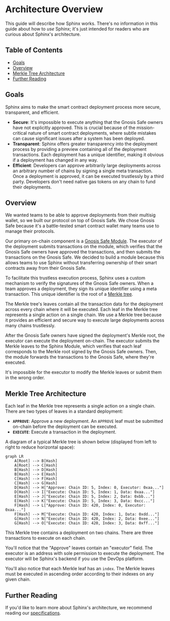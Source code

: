 # Architecture Overview

This guide will describe how Sphinx works. There's no information in this guide about how to _use_ Sphinx; it's just intended for readers who are curious about Sphinx's architecture.

## Table of Contents

- [Goals](#goals)
- [Overview](#overview)
- [Merkle Tree Architecture](#merkle-tree-architecture)
- [Further Reading](#further-reading)

## Goals

Sphinx aims to make the smart contract deployment process more secure, transparent, and efficient.

* **Secure**: It's impossible to execute anything that the Gnosis Safe owners have not explicitly approved. This is crucial because of the mission-critical nature of smart contract deployments, where subtle mistakes can cause significant issues after a system has been deployed.
* **Transparent**: Sphinx offers greater transparency into the deployment process by providing a preview containing all of the deployment transactions. Each deployment has a unique identifier, making it obvious if a deployment has changed in any way.
* **Efficient**: Developers can approve arbitrarily large deployments across an arbitrary number of chains by signing a single meta transaction. Once a deployment is approved, it can be executed trustlessly by a third party. Developers don't need native gas tokens on any chain to fund their deployments.

## Overview

We wanted teams to be able to approve deployments from their multisig wallet, so we built our protocol on top of Gnosis Safe. We chose Gnosis Safe because it's a battle-tested smart contract wallet many teams use to manage their protocols.

Our primary on-chain component is a [Gnosis Safe Module](https://docs.safe.global/safe-smart-account/modules). The executor of the deployment submits transactions on the module, which verifies that the Gnosis Safe owners have approved the transactions, and then submits the transactions on the Gnosis Safe. We decided to build a module because this allows teams to use Sphinx without transferring ownership of their smart contracts away from their Gnosis Safe.

To facilitate this trustless execution process, Sphinx uses a custom mechanism to verify the signatures of the Gnosis Safe owners. When a team approves a deployment, they sign its unique identifier using a meta transaction. This unique identifier is the root of a [Merkle tree](https://en.wikipedia.org/wiki/Merkle_tree).

The Merkle tree's leaves contain all the transaction data for the deployment across every chain where it will be executed. Each leaf in the Merkle tree represents a single action on a single chain. We use a Merkle tree because it provides an efficient and secure way to execute large deployments across many chains trustlessly.

After the Gnosis Safe owners have signed the deployment's Merkle root, the executor can execute the deployment on-chain. The executor submits the Merkle leaves to the Sphinx Module, which verifies that each leaf corresponds to the Merkle root signed by the Gnosis Safe owners. Then, the module forwards the transactions to the Gnosis Safe, where they're executed.

It's impossible for the executor to modify the Merkle leaves or submit them in the wrong order.

## Merkle Tree Architecture

Each leaf in the Merkle tree represents a single action on a single chain. There are two types of leaves in a standard deployment:

- **`APPROVE`**: Approve a new deployment. An `APPROVE` leaf must be submitted on-chain before the deployment can be executed.
- **`EXECUTE`**: Execute a transaction in the deployment.

A diagram of a typical Merkle tree is shown below (displayed from left to right to reduce horizontal space):

```mermaid
graph LR
    A[Root] --> B[Hash]
    A[Root] --> C[Hash]
    B[Hash] --> D[Hash]
    B[Hash] --> E[Hash]
    C[Hash] --> F[Hash]
    C[Hash] --> G[Hash]
    D[Hash] --> H["Approve: Chain ID: 5, Index: 0, Executor: 0xaa..."]
    D[Hash] --> I["Execute: Chain ID: 5, Index: 1, Data: 0xaa..."]
    E[Hash] --> J["Execute: Chain ID: 5, Index: 2, Data: 0xbb..."]
    E[Hash] --> K["Execute: Chain ID: 5, Index: 3, Data: 0xcc..."]
    F[Hash] --> L["Approve: Chain ID: 420, Index: 0, Executor: 0xaa..."]
    F[Hash] --> M["Execute: Chain ID: 420, Index: 1, Data: 0xdd..."]
    G[Hash] --> N["Execute: Chain ID: 420, Index: 2, Data: 0xee..."]
    G[Hash] --> O["Execute: Chain ID: 420, Index: 3, Data: 0xff..."]
```

This Merkle tree contains a deployment on two chains. There are three transactions to execute on each chain.

You'll notice that the "Approve" leaves contain an "executor" field. The executor is an address with sole permission to execute the deployment. The executor will be Sphinx's backend if you use the DevOps platform.

You'll also notice that each Merkle leaf has an `index`. The Merkle leaves must be executed in ascending order according to their indexes on any given chain.

## Further Reading

If you'd like to learn more about Sphinx's architecture, we recommend reading our [specifications](https://github.com/sphinx-labs/sphinx/blob/main/README.md#specifications).
